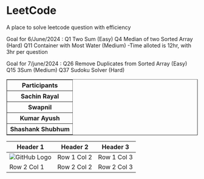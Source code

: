 # LeetCode
A place to solve leetcode question with efficiency

Goal for 6/June/2024 :
Q1 Two Sum (Easy)
Q4 Median of two Sorted Array (Hard)
Q11 Container with Most Water (Medium)
-Time alloted is 12hr, with 3hr per question

Goal for 7/june/2024 :
Q26 Remove Duplicates from Sorted Array (Easy)
Q15 3Sum (Medium)
Q37 Sudoku Solver (Hard)

<table border="1">
  <tr>
    <th>Participants</th>
  </tr>
  <tr>
    <th>Sachin Rayal</th>
  </tr>
  <tr>
    <th>Swapnil</th>
  </tr>
  <tr>
    <th>Kumar Ayush</th>
  </tr>
  <tr>
    <th>Shashank Shubhum</th>
  </tr>
  <!-- Add more rows as needed -->
</table>

| Header 1 | Header 2 | Header 3 |
|----------|----------|----------|
| ![GitHub Logo](https://github.githubassets.com/images/modules/logos_page/GitHub-Mark.png) | Row 1 Col 2 | Row 1 Col 3 |
| Row 2 Col 1 | Row 2 Col 2 | Row 2 Col 3 |
